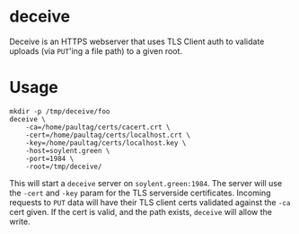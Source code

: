 deceive
=======

Deceive is an HTTPS webserver that uses TLS Client auth to validate uploads
(via `PUT`'ing a file path) to a given root.

Usage
=====

```
mkdir -p /tmp/deceive/foo
deceive \
    -ca=/home/paultag/certs/cacert.crt \
    -cert=/home/paultag/certs/localhost.crt \
    -key=/home/paultag/certs/localhost.key \
    -host=soylent.green \
    -port=1984 \
    -root=/tmp/deceive/
```

This will start a `deceive` server on `soylent.green:1984`. The server will
use the `-cert` and `-key` param for the TLS serverside certificates. Incoming
requests to `PUT` data will have their TLS client certs validated against the
`-ca` cert given. If the cert is valid, and the path exists, `deceive` will
allow the write.

